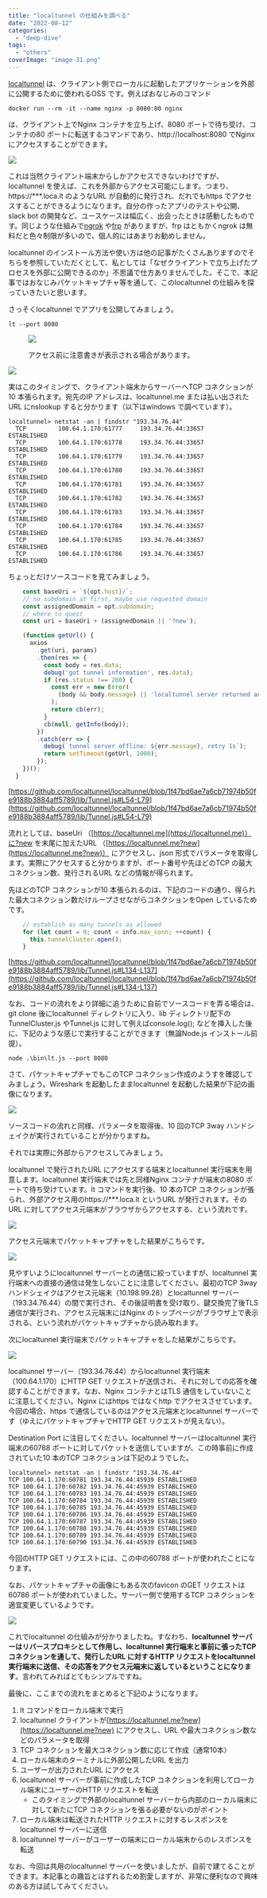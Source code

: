 ```yaml
---
title: "localtunnel の仕組みを調べる"
date: "2022-08-12"
categories: 
  - "deep-dive"
tags: 
  - "others"
coverImage: "image-31.png"
---
```


[localtunnel](https://github.com/localtunnel/localtunnel) は、クライアント側でローカルに起動したアプリケーションを外部に公開するために使われるOSS です。例えばおなじみのコマンド

```
docker run --rm -it --name nginx -p 8080:80 nginx 
```

は、クライアント上でNginx コンテナを立ち上げ、8080 ポートで待ち受け、コンテナの80 ポートに転送するコマンドであり、http://localhost:8080 でNginx にアクセスすることができます。

[![](images/image-25.png)](images/image-25.png)

これは当然クライアント端末からしかアクセスできないわけですが、localtunnel を使えば、これを外部からアクセス可能にします。つまり、https://\*\*\*.loca.lt のようなURL が自動的に発行され、だれでもhttps でアクセスすることができるようになります。自分の作ったアプリのテストや公開、slack bot の開発など、ユースケースは幅広く、出会ったときは感動したものです。同じような仕組みで[ngrok](https://ngrok.com/) や[frp](https://github.com/fatedier/frp) がありますが、frp はともかくngrok は無料だと色々制限が多いので、個人的にはあまりお勧めしません。

localtunnel のインストール方法や使い方は他の記事がたくさんありますのでそちらを参照していただくとして、私としては「なぜクライアントで立ち上げたプロセスを外部に公開できるのか」不思議で仕方ありませんでした。そこで、本記事ではおなじみパケットキャプチャ等を通して、このlocaltunnel の仕組みを探っていきたいと思います。

さっそくlocaltunnel でアプリを公開してみましょう。

```
lt --port 8080
```

<figure>

[![](images/image-26-1024x725.png)](images/image-26-1024x725.png)

<figcaption>

アクセス前に注意書きが表示される場合があります。

</figcaption>

</figure>

[![](images/image-28-1024x452.png)](images/image-28-1024x452.png)

実はこのタイミングで、クライアント端末からサーバーへTCP コネクションが10 本張られます。宛先のIP アドレスは、localtunnel.me または払い出されたURL にnslookup すると分かります（以下はwindows で調べています）。

```
localtunnel> netstat -an | findstr "193.34.76.44"
  TCP         100.64.1.170:61777     193.34.76.44:33657     ESTABLISHED
  TCP         100.64.1.170:61778     193.34.76.44:33657     ESTABLISHED
  TCP         100.64.1.170:61779     193.34.76.44:33657     ESTABLISHED
  TCP         100.64.1.170:61780     193.34.76.44:33657     ESTABLISHED
  TCP         100.64.1.170:61781     193.34.76.44:33657     ESTABLISHED
  TCP         100.64.1.170:61782     193.34.76.44:33657     ESTABLISHED
  TCP         100.64.1.170:61783     193.34.76.44:33657     ESTABLISHED
  TCP         100.64.1.170:61784     193.34.76.44:33657     ESTABLISHED
  TCP         100.64.1.170:61785     193.34.76.44:33657     ESTABLISHED
  TCP         100.64.1.170:61786     193.34.76.44:33657     ESTABLISHED
```

ちょっとだけソースコードを見てみましょう。

```js
    const baseUri = `${opt.host}/`;
    // no subdomain at first, maybe use requested domain
    const assignedDomain = opt.subdomain;
    // where to quest
    const uri = baseUri + (assignedDomain || '?new');

    (function getUrl() {
      axios
        .get(uri, params)
        .then(res => {
          const body = res.data;
          debug('got tunnel information', res.data);
          if (res.status !== 200) {
            const err = new Error(
              (body && body.message) || 'localtunnel server returned an error, please try again'
            );
            return cb(err);
          }
          cb(null, getInfo(body));
        })
        .catch(err => {
          debug(`tunnel server offline: ${err.message}, retry 1s`);
          return setTimeout(getUrl, 1000);
        });
    })();
  }
```

[https://github.com/localtunnel/localtunnel/blob/1f47bd6ae7a6cb71974b50fe9188b3884aff5789/lib/Tunnel.js#L54-L79](https://github.com/localtunnel/localtunnel/blob/1f47bd6ae7a6cb71974b50fe9188b3884aff5789/lib/Tunnel.js#L54-L79)

流れとしては、baseUri （[https://localtunnel.me](https://localtunnel.me)）に?new を末尾に加えたURL （[https://localtunnel.me?new](https://localtunnel.me?new)） にアクセスし、json 形式でパラメータを取得します。実際にアクセスすると分かりますが、ポート番号や先ほどのTCP の最大コネクション数、発行されるURL などの情報が得られます。

先ほどのTCP コネクションが10 本張られるのは、下記のコードの通り、得られた最大コネクション数だけループさせながらコネクションをOpen しているためです。

```js
    // establish as many tunnels as allowed
    for (let count = 0; count < info.max_conn; ++count) {
      this.tunnelCluster.open();
    }
```

[https://github.com/localtunnel/localtunnel/blob/1f47bd6ae7a6cb71974b50fe9188b3884aff5789/lib/Tunnel.js#L134-L137](https://github.com/localtunnel/localtunnel/blob/1f47bd6ae7a6cb71974b50fe9188b3884aff5789/lib/Tunnel.js#L134-L137)

なお、コードの流れをより詳細に追うために自前でソースコードを弄る場合は、git clone 後にlocaltunnel ディレクトリに入り、lib ディレクトリ配下のTunnelCluster.js やTunnel.js に対して例えばconsole.log(); などを挿入した後に、下記のような感じで実行することができます（無論Node.js インストール前提）。

```
node .\bin\lt.js --port 8080
```

さて、パケットキャプチャでもこのTCP コネクション作成のようすを確認してみましょう。Wireshark を起動したままlocaltunnel を起動した結果が下記の画像になります。

[![](images/image-30-1024x596.png)](images/image-30-1024x596.png)

ソースコードの流れと同様、パラメータを取得後、10 回のTCP 3way ハンドシェイクが実行されていることが分かりますね。

それでは実際に外部からアクセスしてみましょう。

localtunnel で発行されたURL にアクセスする端末とlocaltunnel 実行端末を用意します。localtunnel 実行端末では先と同様Nginx コンテナが端末の8080 ポートで待ち受けています。lt コマンドを実行後、10 本のTCP コネクションが張られ、外部アクセス用のhttps://\*\*\*.loca.lt というURL が発行されます。そのURL に対してアクセス元端末がブラウザからアクセスする、という流れです。

[![](images/image-31-1024x481.png)](images/image-31-1024x481.png)

アクセス元端末でパケットキャプチャをした結果がこちらです。

[![](images/image-33-1024x388.png)](images/image-33-1024x388.png)

見やすいようにlocaltunnel サーバーとの通信に絞っていますが、localtunnel 実行端末への直接の通信は発生しないことに注意してください。最初のTCP 3way ハンドシェイクはアクセス元端末（10.198.99.28）とlocaltunnel サーバー（193.34.76.44）の間で実行され、その後証明書を受け取り、鍵交換完了後TLS 通信が実行され、アクセス元端末にはNginx のトップページがブラウザ上で表示される、という流れがパケットキャプチャから読み取れます。

次にlocaltunnel 実行端末でパケットキャプチャをした結果がこちらです。

[![](images/image-34-1024x552.png)](images/image-34-1024x552.png)

localtunnel サーバー（193.34.76.44）からlocaltunnel 実行端末（100.64.1.170）にHTTP GET リクエストが送信され、それに対しての応答を確認することができます。なお、Nginx コンテナとはTLS 通信をしていないことに注意してください。Nginx にはhttps ではなくhttp でアクセスさせています。今回の場合、https で通信しているのはアクセス元端末とlocaltunnel サーバーです（ゆえにパケットキャプチャでHTTP GET リクエストが見えない）。

Destination Port に注目してください。localtunnel サーバーはlocaltunnel 実行端末の60788 ポートに対してパケットを送信していますが、この時事前に作成されていた10 本のTCP コネクションは下記のようでした。

```
localtunnel> netstat -an | findstr "193.34.76.44"
TCP 100.64.1.170:60781 193.34.76.44:45939 ESTABLISHED
TCP 100.64.1.170:60782 193.34.76.44:45939 ESTABLISHED
TCP 100.64.1.170:60783 193.34.76.44:45939 ESTABLISHED
TCP 100.64.1.170:60784 193.34.76.44:45939 ESTABLISHED
TCP 100.64.1.170:60785 193.34.76.44:45939 ESTABLISHED
TCP 100.64.1.170:60786 193.34.76.44:45939 ESTABLISHED
TCP 100.64.1.170:60787 193.34.76.44:45939 ESTABLISHED
TCP 100.64.1.170:60788 193.34.76.44:45939 ESTABLISHED
TCP 100.64.1.170:60789 193.34.76.44:45939 ESTABLISHED
TCP 100.64.1.170:60790 193.34.76.44:45939 ESTABLISHED
```

今回のHTTP GET リクエストには、この中の60788 ポートが使われたことになります。

なお、パケットキャプチャの画像にもある次のfavicon のGET リクエストは60786 ポートが使われていました。サーバー側で使用するTCP コネクションを適宜変更しているようです。

[![](images/image-35-1024x411.png)](images/image-35-1024x411.png)

これでlocaltunnel の仕組みが分かりましたね。すなわち、**localtunnel サーバーはリバースプロキシとして作用し、localtunnel 実行端末と事前に張ったTCP コネクションを通して、発行したURL に対するHTTP リクエストをlocaltunnel 実行端末に送信、その応答をアクセス元端末に返しているということになります**。言われてみればとてもシンプルですね。

最後に、ここまでの流れをまとめると下記のようになります。

1. lt コマンドをローカル端末で実行
2. localtunnel クライアントが[https://localtunnel.me?new](https://localtunnel.me?new) にアクセスし、URL や最大コネクション数などのパラメータを取得
3. TCP コネクションを最大コネクション数に応じて作成（通常10本）
4. ローカル端末のターミナルに外部公開したURL を出力
5. ユーザーが出力されたURL にアクセス
6. localtunnel サーバーが事前に作成したTCP コネクションを利用してローカル端末にユーザーのHTTP リクエストを転送
    - このタイミングで外部のlocaltunnel サーバーから内部のローカル端末に対して新たにTCP コネクションを張る必要がないのがポイント
7. ローカル端末は転送されたHTTP リクエストに対するレスポンスをlocaltunnel サーバーに送信
8. localtunnel サーバーがユーザーの端末にローカル端末からのレスポンスを転送

なお、今回は共用のlocaltunnel サーバーを使いましたが、自前で建てることができます。本記事との趣旨とはずれるため割愛しますが、非常に便利なので興味のある方は試してみてください。
